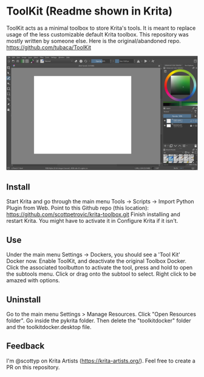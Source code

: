 # ToolKit (Readme shown in Krita)
ToolKit acts as a minimal toolbox to store Krita's tools. It is meant to replace usage of the less customizable default Krita toolbox. This repository was mostly written by someone else. Here is the original/abandoned repo. https://github.com/tubaca/ToolKit

![Screen shot](../screenshot.png)

## Install 
Start Krita and go through the main menu Tools -> Scripts -> Import Python Plugin from Web.
Point to this Github repo (this location): https://github.com/scottpetrovic/krita-toolbox.git
Finish installing and restart Krita. You might have to activate it in Configure Krita if it isn't.

## Use
Under the main menu Settings -> Dockers, you should see a 'Tool Kit' Docker now.
Enable ToolKit, and deactivate the original Toolbox Docker.
Click the associated toolbutton to activate the tool, press and hold to open the subtools menu.
Click or drag onto the subtool to select.
Right click to be amazed with options.

## Uninstall
Go to the main menu Settings > Manage Resources. Click "Open Resources folder". Go inside the pykrita folder. Then delete the "toolkitdocker" folder and the toolkitdocker.desktop file.

## Feedback
I'm @scottyp on Krita Artists (https://krita-artists.org/). Feel free to create a PR on this repository.
